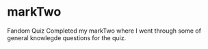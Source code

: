 # markTwo
Fandom Quiz
Completed my markTwo where I went through some of general knowlegde questions for the quiz.
